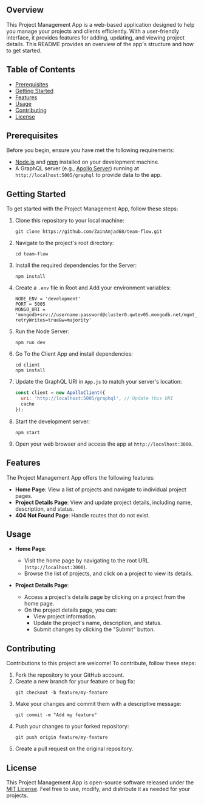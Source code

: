 ## Overview

This Project Management App is a web-based application designed to help you manage your projects and clients efficiently. With a user-friendly interface, it provides features for adding, updating, and viewing project details. This README provides an overview of the app's structure and how to get started.

## Table of Contents

- [Prerequisites](#prerequisites)
- [Getting Started](#getting-started)
- [Features](#features)
- [Usage](#usage)
- [Contributing](#contributing)
- [License](#license)

## Prerequisites

Before you begin, ensure you have met the following requirements:

- [Node.js](https://nodejs.org/) and [npm](https://www.npmjs.com/) installed on your development machine.
- A GraphQL server (e.g., [Apollo Server](https://www.apollographql.com/docs/apollo-server/getting-started/)) running at `http://localhost:5005/graphql` to provide data to the app.

## Getting Started

To get started with the Project Management App, follow these steps:

1. Clone this repository to your local machine:

   ```shell
   git clone https://github.com/ZainAmjad68/team-flow.git
   ```

2. Navigate to the project's root directory:

   ```shell
   cd team-flow
   ```

3. Install the required dependencies for the Server:

   ```shell
   npm install
   ```

4. Create a `.env` file in Root and Add your environment variables:

   ```shell
   NODE_ENV = 'development'
   PORT = 5005
   MONGO_URI = 'mongodb+srv://username:password@cluster0.qwtev05.mongodb.net/mgmt_db?retryWrites=true&w=majority'
   ```

5. Run the Node Server:

   ```shell
   npm run dev
   ```

6. Go To the Client App and install dependencies:

   ```shell
   cd client
   npm install
   ```

7. Update the GraphQL URI in `App.js` to match your server's location:

   ```javascript
   const client = new ApolloClient({
     uri: 'http://localhost:5005/graphql', // Update this URI
     cache
   });
   ```

8. Start the development server:

   ```shell
   npm start
   ```

9. Open your web browser and access the app at `http://localhost:3000`.

## Features

The Project Management App offers the following features:

- **Home Page**: View a list of projects and navigate to individual project pages.
- **Project Details Page**: View and update project details, including name, description, and status.
- **404 Not Found Page**: Handle routes that do not exist.

## Usage

- **Home Page**:
  - Visit the home page by navigating to the root URL (`http://localhost:3000`).
  - Browse the list of projects, and click on a project to view its details.

- **Project Details Page**:
  - Access a project's details page by clicking on a project from the home page.
  - On the project details page, you can:
    - View project information.
    - Update the project's name, description, and status.
    - Submit changes by clicking the "Submit" button.

## Contributing

Contributions to this project are welcome! To contribute, follow these steps:

1. Fork the repository to your GitHub account.
2. Create a new branch for your feature or bug fix:
   ```shell
   git checkout -b feature/my-feature
   ```
3. Make your changes and commit them with a descriptive message:
   ```shell
   git commit -m "Add my feature"
   ```
4. Push your changes to your forked repository:
   ```shell
   git push origin feature/my-feature
   ```
5. Create a pull request on the original repository.

## License

This Project Management App is open-source software released under the [MIT License](LICENSE). Feel free to use, modify, and distribute it as needed for your projects.
